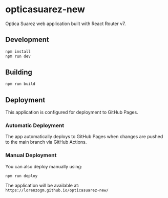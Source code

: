 # opticasuarez-new

Optica Suarez web application built with React Router v7.

## Development

```bash
npm install
npm run dev
```

## Building

```bash
npm run build
```

## Deployment

This application is configured for deployment to GitHub Pages.

### Automatic Deployment

The app automatically deploys to GitHub Pages when changes are pushed to the main branch via GitHub Actions.

### Manual Deployment

You can also deploy manually using:

```bash
npm run deploy
```

The application will be available at: `https://lorenzogm.github.io/opticasuarez-new/`
